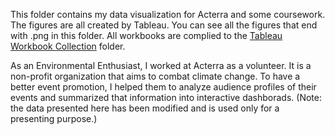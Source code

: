 This folder contains my data visualization for Acterra and some coursework. The figures are all created by Tableau. You can see all the figures that end with .png in this folder. All workbooks are complied to the [Tableau Workbook Collection](https://github.com/tkkkkkz/Data_Science_Projects/tree/main/Data%20Visualization_Tableau/Tableau%20Workbook%20Collection) folder.


As an Environmental Enthusiast, I worked at Acterra as a volunteer. It is a non-profit organization that aims to combat climate change. To have a better event promotion, I helped them to analyze audience profiles of their events and summarized that information into interactive dashborads. (Note: the data presented here has been modified and is used only for a presenting purpose.)
